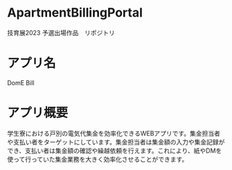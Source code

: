 # ApartmentBillingPortal
技育展2023 予選出場作品　リポジトリ
# アプリ名
DomE Bill
# アプリ概要
学生寮における戸別の電気代集金を効率化できるWEBアプリです。集金担当者や支払い者をターゲットにしています。集金担当者は集金額の入力や集金記録ができ、支払い者は集金額の確認や繰越依頼を行えます。これにより、紙やDMを使って行っていた集金業務を大きく効率化させることができます。


